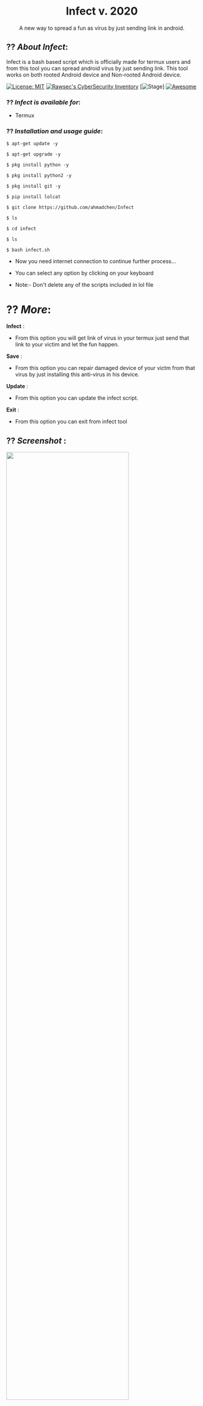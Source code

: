 <h1 align="center">Infect v. 2020</h1>
<p align="center">
     A new way to spread a fun as virus by just sending link in android.
</p>

## ?? ***About Infect***:

Infect is a bash based script which is officially made for termux users and from this tool you can spread android virus by just sending link. This tool works on both rooted Android device and Non-rooted Android device.


[![License: MIT](https://img.shields.io/github/license/ahmadchen/Infect.svg)](https://github.com/ahmadchen/Infect)
[![Rawsec's CyberSecurity Inventory](https://inventory.rawsec.ml/img/badges/Rawsec-inventoried-FF5050_flat.svg)](https://inventory.rawsec.ml/tools.html#Infect)
[![Stage](https://img.shields.io/badge/Release-Stable-brightgreen.svg)]
[![Awesome](https://awesome.re/badge.svg)](https://awesome.re)

### ?? ***Infect is available for***:

* Termux

### ?? ***Installation and usage guide***:
```
$ apt-get update -y
```
```
$ apt-get upgrade -y
```
```
$ pkg install python -y 
```
```
$ pkg install python2 -y
```
```
$ pkg install git -y
```
```
$ pip install lolcat
```
```
$ git clone https://github.com/ahmadchen/Infect
```
```
$ ls
```
```
$ cd infect
```
```
$ ls
```
```
$ bash infect.sh
```

* Now you need internet connection to continue further process...

* You can select any option by clicking on your keyboard

* Note:- Don't delete any of the scripts included in lol file

# ?? ***More***:

__Infect__ :
- From this option you will get link of virus in your termux just send that link to your victim and let the fun happen.

__Save__ :
- From this option you can repair damaged device of your victm from that virus by just installing this anti-virus in his device.

__Update__ :
- From this option you can update the infect script.

__Exit__ :
- From this option you can exit from infect tool 

## ?? ***Screenshot*** :
<img src="https://user-images.githubusercontent.com/49580304/70858686-834b6580-1f2c-11ea-9ea6-0839251db161.jpg" width="80%"></img>

## ?? ***Full video tutorial***:
[![m-wiz metasploit-franework tool](https://img.youtube.com/vi/8RXVODXMsa8/0.jpg)](https://youtu.be/.)
## ?? ***Check this***

### Subscribe our channel on youtube:
https://www.youtube.com/berbagiilmudanakalsehat

### Chekout our webite:
https://www.mrlinkerrorsystem.blogspot.com

## ?? ***Join***

### Facebook:
https://www.facebook.com/cicicyber_squadindo.9

### Instagram: 
https://www.instagram.com/cyber_mrlinkerrorsystemoffical

### Telegram:
https://t.me/cardingtutorialfreeindonesia

### My GitHub ID link:
https://www.github.com/ahmadchen

### ?? Warning

***This tool is only for educational purpose. If you use this tool for other purposes except education we will not be responsible in such cases.***
